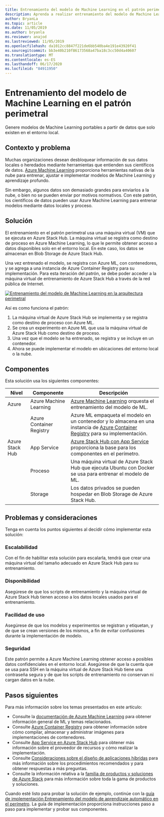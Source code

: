 ```yaml
---
title: Entrenamiento del modelo de Machine Learning en el patrón perimetral
description: Aprenda a realizar entrenamiento del modelo de Machine Learning en el borde con Azure y Azure Stack Hub.
author: BryanLa
ms.topic: article
ms.date: 11/05/2019
ms.author: bryanla
ms.reviewer: anajod
ms.lastreviewed: 11/05/2019
ms.openlocfilehash: da1012cc8847f221de6bb540ba4e191e43920f41
ms.sourcegitcommit: bb3e40b210f86173568a47ba18c3cc50d4a40607
ms.translationtype: MT
ms.contentlocale: es-ES
ms.lasthandoff: 06/17/2020
ms.locfileid: "84911950"
---
```

# <a name="train-machine-learning-model-at-the-edge-pattern"></a>Entrenamiento del modelo de Machine Learning en el patrón perimetral

Genere modelos de Machine Learning portables a partir de datos que solo existen en el entorno local.

## <a name="context-and-problem"></a>Contexto y problema

Muchas organizaciones desean desbloquear información de sus datos locales o heredados mediante herramientas que entienden sus científicos de datos. [Azure Machine Learning](/azure/machine-learning/) proporciona herramientas nativas de la nube para entrenar, ajustar e implementar modelos de Machine Learning y aprendizaje profundo.  

Sin embargo, algunos datos son demasiado grandes para enviarlos a la nube, o bien no se pueden enviar por motivos normativos. Con este patrón, los científicos de datos pueden usar Azure Machine Learning para entrenar modelos mediante datos locales y proceso.

## <a name="solution"></a>Solución

El entrenamiento en el patrón perimetral usa una máquina virtual (VM) que se ejecuta en Azure Stack Hub. La máquina virtual se registra como destino de proceso en Azure Machine Learning, lo que le permite obtener acceso a datos disponibles solo en el entorno local. En este caso, los datos se almacenan en Blob Storage de Azure Stack Hub.

Una vez entrenado el modelo, se registra con Azure ML, con contenedores, y se agrega a una instancia de Azure Container Registry para su implementación. Para esta iteración del patrón, se debe poder acceder a la máquina virtual de entrenamiento de Azure Stack Hub a través de la red pública de Internet.

[![Entrenamiento del modelo de Machine Learning en la arquitectura perimetral](media/pattern-train-ml-model-at-edge/solution-architecture.png)](media/pattern-train-ml-model-at-edge/solution-architecture.png)

Así es como funciona el patrón:

1. La máquina virtual de Azure Stack Hub se implementa y se registra como destino de proceso con Azure ML.
2. Se crea un experimento en Azure ML que usa la máquina virtual de Azure Stack Hub como destino de proceso.
3. Una vez que el modelo se ha entrenado, se registra y se incluye en un contenedor.
4. Ahora se puede implementar el modelo en ubicaciones del entorno local o la nube.

## <a name="components"></a>Componentes

Esta solución usa los siguientes componentes:

| Nivel | Componente | Descripción |
|----------|-----------|-------------|
| Azure | Azure Machine Learning | [Azure Machine Learning](/azure/machine-learning/) orquesta el entrenamiento del modelo de ML. |
| | Azure Container Registry | Azure ML empaqueta el modelo en un contenedor y lo almacena en una instancia de [Azure Container Registry](/azure/container-registry/) para su implementación.|
| Azure Stack Hub | App Service | [Azure Stack Hub con App Service](/azure-stack/operator/azure-stack-app-service-overview) proporciona la base para los componentes en el perímetro. |
| | Proceso | Una máquina virtual de Azure Stack Hub que ejecuta Ubuntu con Docker se usa para entrenar el modelo de ML. |
| | Storage | Los datos privados se pueden hospedar en Blob Storage de Azure Stack Hub. |

## <a name="issues-and-considerations"></a>Problemas y consideraciones

Tenga en cuenta los puntos siguientes al decidir cómo implementar esta solución:

### <a name="scalability"></a>Escalabilidad

Con el fin de habilitar esta solución para escalarla, tendrá que crear una máquina virtual del tamaño adecuado en Azure Stack Hub para su entrenamiento.

### <a name="availability"></a>Disponibilidad

Asegúrese de que los scripts de entrenamiento y la máquina virtual de Azure Stack Hub tienen acceso a los datos locales usados para el entrenamiento.

### <a name="manageability"></a>Facilidad de uso

Asegúrese de que los modelos y experimentos se registran y etiquetan, y de que se crean versiones de los mismos, a fin de evitar confusiones durante la implementación de modelo.

### <a name="security"></a>Seguridad

Este patrón permite a Azure Machine Learning obtener acceso a posibles datos confidenciales en el entorno local. Asegúrese de que la cuenta que se usa para SSH en la máquina virtual de Azure Stack Hub tiene una contraseña segura y de que los scripts de entrenamiento no conservan ni cargan datos en la nube.

## <a name="next-steps"></a>Pasos siguientes

Para más información sobre los temas presentados en este artículo:

- Consulte la [documentación de Azure Machine Learning](/azure/machine-learning) para obtener información general de ML y temas relacionados.
- Consulte [Azure Container Registry](/azure/container-registry/) para obtener información sobre cómo compilar, almacenar y administrar imágenes para implementaciones de contenedores.
- Consulte [App Service en Azure Stack Hub](/azure-stack/operator/azure-stack-app-service-overview) para obtener más información sobre el proveedor de recursos y cómo realizar la implementación.
- Consulte [Consideraciones sobre el diseño de aplicaciones híbridas](overview-app-design-considerations.md) para más información sobre los procedimientos recomendados y para obtener respuestas a más preguntas.
- Consulte la información relativa a la [familia de productos y soluciones de Azure Stack](/azure-stack) para más información sobre toda la gama de productos y soluciones.

Cuando esté listo para probar la solución de ejemplo, continúe con la [guía de implementación Entrenamiento del modelo de aprendizaje automático en el perímetro](https://aka.ms/edgetrainingdeploy). La guía de implementación proporciona instrucciones paso a paso para implementar y probar sus componentes.
